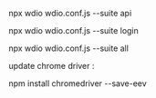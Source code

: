 npx wdio wdio.conf.js --suite api

npx wdio wdio.conf.js --suite login

npx wdio wdio.conf.js --suite all


update chrome driver :

npm install chromedriver --save-eev